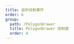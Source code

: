 ```yaml
---
title: 监听绘制事件
order: 6
group: 
  path: /PolygonDrawer
  title: PolygonDrawer 绘制面
  order: 4
---
```


<code src="./event.tsx" compact="true" defaultShowCode="true"></code>
